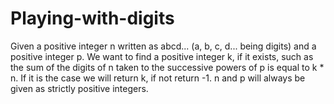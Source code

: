 # Playing-with-digits
Given a positive integer n written as abcd... (a, b, c, d... being digits) and a positive integer p. We want to find a positive integer k, if it exists, such as the sum of the digits of n taken to the successive powers of p is equal to k * n. If it is the case we will return k, if not return -1. n and p will always be given as strictly positive integers.
